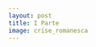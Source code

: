 ```yaml
---
layout: post
title: I Parte
image: crise_romanesca
---
```

<span class="caps" alt="Crise Romanesca"></span>
